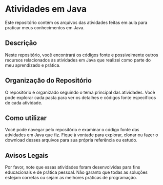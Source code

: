 # Atividades em Java

Este repositório contém os arquivos das atividades feitas em aula para praticar meus conhecimentos em Java.

## Descrição

Neste repositório, você encontrará os códigos fonte e possivelmente outros recursos relacionados às atividades em Java que realizei como parte do meu aprendizado e prática.

## Organização do Repositório

O repositório é organizado seguindo o tema principal das atividades.
Você pode explorar cada pasta para ver os detalhes e códigos fonte específicos de cada atividade.

## Como utilizar

Você pode navegar pelo repositório e examinar o código fonte das atividades em Java que fiz. Fique à vontade para explorar, clonar ou fazer o download desses arquivos para sua própria referência ou estudo.

## Avisos Legais

Por favor, note que essas atividades foram desenvolvidas para fins educacionais e de prática pessoal. Não garanto que todas as soluções estejam corretas ou sejam as melhores práticas de programação.

